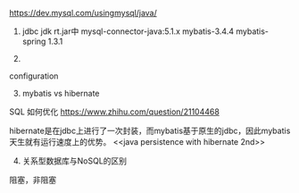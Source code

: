 https://dev.mysql.com/usingmysql/java/
1. jdbc
jdk rt.jar中
mysql-connector-java:5.1.x
mybatis-3.4.4
mybatis-spring 1.3.1

2. 
configuration

3. mybatis vs hibernate

SQL 如何优化
https://www.zhihu.com/question/21104468

hibernate是在jdbc上进行了一次封装，而mybatis基于原生的jdbc，因此mybatis天生就有运行速度上的优势。
<<java persistence with  hibernate 2nd>>

4. 关系型数据库与NoSQL的区别

阻塞，非阻塞